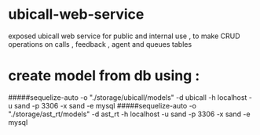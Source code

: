 # ubicall-web-service
exposed ubicall web service for public and internal use , to make CRUD operations on calls , feedback , agent and queues tables

# create model from db using :
#####sequelize-auto -o "./storage/ubicall/models" -d ubicall -h localhost -u sand -p 3306 -x sand -e mysql
#####sequelize-auto -o "./storage/ast_rt/models" -d ast_rt -h localhost -u sand -p 3306 -x sand -e mysql
